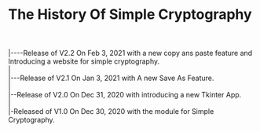 # The History Of Simple Cryptography<br>
<br>
<br>
|----Release of V2.2 On Feb 3, 2021 with a new copy ans paste feature and Introducing a website for simple cryptography.<br>
|<br>
|---Release of V2.1 On Jan 3, 2021 with A new Save As Feature.<br>
|<br>
|--Release of V2.0 On Dec 31, 2020 with introducing a new Tkinter App.<br>
|<br>
|-Released of V1.0 On Dec 30, 2020 with the module for Simple Cryptography.<br>
